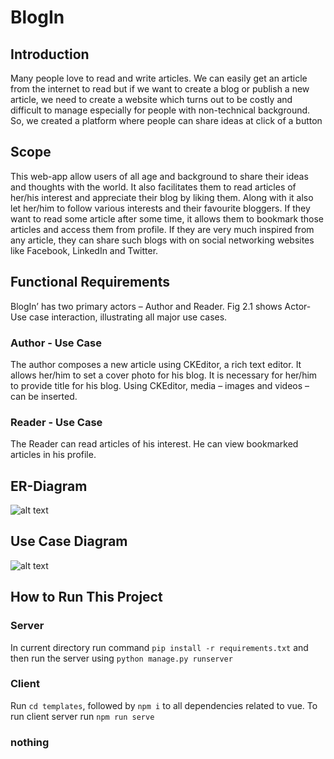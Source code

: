 # BlogIn

## Introduction

Many people love to read and write articles. We
can easily get an article from the internet to read
but if we want to create a blog or publish a new
article, we need to create a website which turns
out to be costly and difficult to manage
especially for people with non-technical
background. So, we created a platform where
people can share ideas at click of a button


## Scope 

This web-app allow users of all age and
background to share their ideas and thoughts
with the world. It also facilitates them to read
articles of her/his interest and appreciate their
blog by liking them. Along with it also let
her/him to follow various interests and their
favourite bloggers. If they want to read some
article after some time, it allows them to
bookmark those articles and access them from
profile. If they are very much inspired from any
article, they can share such blogs with on social
networking websites like Facebook, LinkedIn
and Twitter.

## Functional Requirements

BlogIn’ has two primary actors – Author and
Reader. Fig 2.1 shows Actor-Use case
interaction, illustrating all major use cases.

### Author - Use Case
The author composes a new article using CKEditor, a rich text editor. It allows her/him to set
a cover photo for his blog. It is necessary for
her/him to provide title for his blog. Using CKEditor, media – images and videos – can be
inserted.

### Reader - Use Case

The Reader can read articles of his interest. He
can view bookmarked articles in his profile.


## ER-Diagram

![alt text](https://github.com/Vineet-Sharma29/Blogging_App/blob/master/docs/er.png)

## Use Case Diagram

![alt text](https://github.com/Vineet-Sharma29/Blogging_App/blob/master/docs/DBMS.png)

## How to Run This Project

### Server
In current directory run command ```pip install -r requirements.txt``` and then run the server using ```python manage.py runserver```

### Client
Run ```cd templates```, followed by ```npm i``` to all dependencies related to vue. To run client server run ```npm run serve```
### nothing
